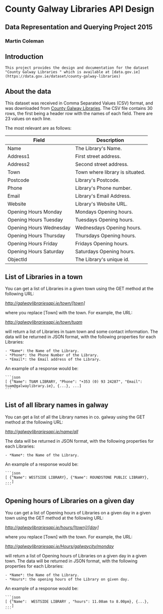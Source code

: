 # County Galway Libraries API Design
## Data Representation and Querying Project 2015
### Martin Coleman

## Introduction
```This project provides the design and documentation for the dataset "County Galway Libraries " which is available at [data.gov.ie](https://data.gov.ie/dataset/county-galway-libraries)```


## About the data
This dataset was received in Comma Separated Values (CSV) format, and was downloaded from [County Galway Libraries](https://data.gov.ie/dataset/county-galway-libraries).
The CSV file contains 30 rows, the first being a header row with the names of each field.
There are 23 values on each line.

The most relevant are as follows:

Field | Description
------|------------
 Name  | The Library's Name.
 Address1  | First street address.
 Address2  | Second street address.
 Town      | Town where library is situated.
 Postcode  | Library's Postcode.
 Phone| Library's Phone number.
 Email| Library's Email Address.
 Website| Library's Website URL.
 Opening Hours Monday| Mondays Opening hours.
 Opening Hours Tuesday| Tuesdays Opening hours.
 Opening Hours Wednesday| Wednesdays Opening hours.
 Opening Hours Thursday| Thursdays Opening hours.
 Opening Hours Friday| Fridays Opening hours.
 Opening Hours Saturday| Saturdays Opening hours.
 ObjectId | The Library's unique id.
 
 
## List of Libraries in a town
You can get a list of Libraries in a given town using the GET method at the following URL:

*http://galwaylibrariesapi.ie/town/[town]*

where you replace [Town] with the town.
For example, the URL:

*http://galwaylibrariesapi.ie/town/tuam*

will return a list of Libraries in tuam town and some contact information.
The data will be returned in JSON format, with the following properties for each Libraries:

    - *Name*: the Name of the Library.
    - *Phone*: the Phone Number of the Library.
    - *Email*: the Email address of the Library.

An example of a response would be:

    ```json
    [ {"Name": TUAM LIBRARY, "Phone": "+353 (0) 93 24287", "Email": tuam@galwaylibrary.ie}, {...}, ...]
    ```



## List of all library names in galway
You can get a list of all the Library names in co. galway using the GET method at the following URL:

*http://galwaylibrariesapi.ie/name/all*

The data will be returned in JSON format, with the following properties for each Libraries:

    - *Name*: the Name of the Library.

An example of a response would be:

    ```json
    [ {"Name": WESTSIDE LIBRARY}, {"Name": ROUNDSTONE PUBLIC LIBRARY}, ...]
    ```


## Opening hours of Libraries on a given day
You can get a list of Opening hours of Libraries on a given day in a given town using the GET method at the following URL:

*http://galwaylibrariesapi.ie/hours/[town]/[day]*

where you replace [Town] with the town.
For example, the URL:

*http://galwaylibrariesapi.ie/Hours/galwaycity/monday*

will return a list of Opening hours of Libraries on a given day in a given town.
The data will be returned in JSON format, with the following properties for each Libraries:

    - *Name*: the Name of the Library.
    - *Hours*: the opening hours of the Library on given day.

An example of a response would be:

    ```json
    [ {"Name":  WESTSIDE LIBRARY , "hours": 11.00am to 8.00pm}, {...}, ...]
    ```
